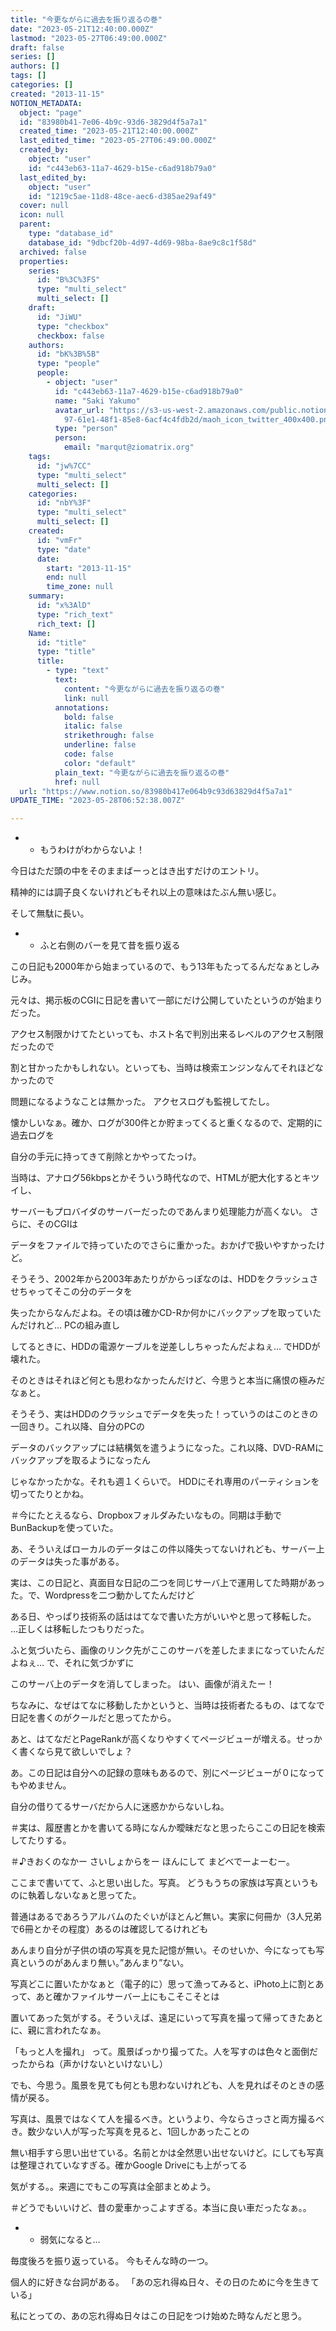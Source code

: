 ```yaml
---
title: "今更ながらに過去を振り返るの巻"
date: "2023-05-21T12:40:00.000Z"
lastmod: "2023-05-27T06:49:00.000Z"
draft: false
series: []
authors: []
tags: []
categories: []
created: "2013-11-15"
NOTION_METADATA:
  object: "page"
  id: "83980b41-7e06-4b9c-93d6-3829d4f5a7a1"
  created_time: "2023-05-21T12:40:00.000Z"
  last_edited_time: "2023-05-27T06:49:00.000Z"
  created_by:
    object: "user"
    id: "c443eb63-11a7-4629-b15e-c6ad918b79a0"
  last_edited_by:
    object: "user"
    id: "1219c5ae-11d8-48ce-aec6-d385ae29af49"
  cover: null
  icon: null
  parent:
    type: "database_id"
    database_id: "9dbcf20b-4d97-4d69-98ba-8ae9c8c1f58d"
  archived: false
  properties:
    series:
      id: "B%3C%3FS"
      type: "multi_select"
      multi_select: []
    draft:
      id: "JiWU"
      type: "checkbox"
      checkbox: false
    authors:
      id: "bK%3B%5B"
      type: "people"
      people:
        - object: "user"
          id: "c443eb63-11a7-4629-b15e-c6ad918b79a0"
          name: "Saki Yakumo"
          avatar_url: "https://s3-us-west-2.amazonaws.com/public.notion-static.com/3ad1c4\
            97-61e1-48f1-85e8-6acf4c4fdb2d/maoh_icon_twitter_400x400.png"
          type: "person"
          person:
            email: "marqut@ziomatrix.org"
    tags:
      id: "jw%7CC"
      type: "multi_select"
      multi_select: []
    categories:
      id: "nbY%3F"
      type: "multi_select"
      multi_select: []
    created:
      id: "vmFr"
      type: "date"
      date:
        start: "2013-11-15"
        end: null
        time_zone: null
    summary:
      id: "x%3AlD"
      type: "rich_text"
      rich_text: []
    Name:
      id: "title"
      type: "title"
      title:
        - type: "text"
          text:
            content: "今更ながらに過去を振り返るの巻"
            link: null
          annotations:
            bold: false
            italic: false
            strikethrough: false
            underline: false
            code: false
            color: "default"
          plain_text: "今更ながらに過去を振り返るの巻"
          href: null
  url: "https://www.notion.so/83980b417e064b9c93d63829d4f5a7a1"
UPDATE_TIME: "2023-05-28T06:52:38.007Z"

---
```

<link rel="stylesheet" href="https://cdn.jsdelivr.net/npm/katex@0.16.2/dist/katex.min.css" integrity="sha384-bYdxxUwYipFNohQlHt0bjN/LCpueqWz13HufFEV1SUatKs1cm4L6fFgCi1jT643X" crossorigin="anonymous">

- * もうわけがわからないよ！

今日はただ頭の中をそのままばーっとはき出すだけのエントリ。


精神的には調子良くないけれどもそれ以上の意味はたぶん無い感じ。


そして無駄に長い。

- * ふと右側のバーを見て昔を振り返る

この日記も2000年から始まっているので、もう13年もたってるんだなぁとしみじみ。


元々は、掲示板のCGIに日記を書いて一部にだけ公開していたというのが始まりだった。


アクセス制限かけてたといっても、ホスト名で判別出来るレベルのアクセス制限だったので


割と甘かったかもしれない。といっても、当時は検索エンジンなんてそれほどなかったので


問題になるようなことは無かった。 アクセスログも監視してたし。


懐かしいなぁ。確か、ログが300件とか貯まってくると重くなるので、定期的に過去ログを


自分の手元に持ってきて削除とかやってたっけ。


当時は、アナログ56kbpsとかそういう時代なので、HTMLが肥大化するとキツイし、


サーバーもプロバイダのサーバーだったのであんまり処理能力が高くない。 さらに、そのCGIは


データをファイルで持っていたのでさらに重かった。おかげで扱いやすかったけど。


そうそう、2002年から2003年あたりがからっぽなのは、HDDをクラッシュさせちゃってそこの分のデータを


失ったからなんだよね。その頃は確かCD-Rか何かにバックアップを取っていたんだけれど… PCの組み直し


してるときに、HDDの電源ケーブルを逆差ししちゃったんだよねぇ… でHDDが壊れた。


そのときはそれほど何とも思わなかったんだけど、今思うと本当に痛恨の極みだなぁと。


そうそう、実はHDDのクラッシュでデータを失った！っていうのはこのときの一回きり。これ以降、自分のPCの


データのバックアップには結構気を遣うようになった。これ以降、DVD-RAMにバックアップを取るようになったん


じゃなかったかな。それも週１くらいで。 HDDにそれ専用のパーティションを切ってたりとかね。


＃今にたとえるなら、Dropboxフォルダみたいなもの。同期は手動でBunBackupを使っていた。


あ、そういえばローカルのデータはこの件以降失ってないけれども、サーバー上のデータは失った事がある。


実は、この日記と、真面目な日記の二つを同じサーバ上で運用してた時期があった。で、Wordpressを二つ動かしてたんだけど


ある日、やっぱり技術系の話ははてなで書いた方がいいやと思って移転した。 …正しくは移転したつもりだった。


ふと気づいたら、画像のリンク先がここのサーバを差したままになっていたんだよねぇ… で、それに気づかずに


このサーバ上のデータを消してしまった。 はい、画像が消えたー！


ちなみに、なぜはてなに移動したかというと、当時は技術者たるもの、はてなで日記を書くのがクールだと思ってたから。


あと、はてなだとPageRankが高くなりやすくてページビューが増える。せっかく書くなら見て欲しいでしょ？


あ。この日記は自分への記録の意味もあるので、別にページビューが０になってもやめません。


自分の借りてるサーバだから人に迷惑かからないしね。


＃実は、履歴書とかを書いてる時になんか曖昧だなと思ったらここの日記を検索してたりする。


＃♪きおくのなかー さいしょからをー ほんにして まどべでーよーむー。


ここまで書いてて、ふと思い出した。写真。 どうもうちの家族は写真というものに執着しないなぁと思ってた。


普通はあるであろうアルバムのたぐいがほとんど無い。実家に何冊か（3人兄弟で6冊とかその程度）あるのは確認してるけれども


あんまり自分が子供の頃の写真を見た記憶が無い。そのせいか、今になっても写真というのがあんまり無い。”あんまり”ない。


写真どこに置いたかなぁと（電子的に）思って漁ってみると、iPhoto上に割とあって、あと確かファイルサーバー上にもこそこそとは


置いてあった気がする。そういえば、遠足にいって写真を撮って帰ってきたあとに、親に言われたなぁ。


「もっと人を撮れ」 って。風景ばっかり撮ってた。人を写すのは色々と面倒だったからね（声かけないといけないし）


でも、今思う。風景を見ても何とも思わないけれども、人を見ればそのときの感情が戻る。


写真は、風景ではなくて人を撮るべき。というより、今ならさっさと両方撮るべき。数少ない人が写った写真を見ると、1回しかあったことの


無い相手すら思い出せている。名前とかは全然思い出せないけど。にしても写真は整理されていなすぎる。確かGoogle Driveにも上がってる


気がする。。来週にでもこの写真は全部まとめよう。


＃どうでもいいけど、昔の愛車かっこよすぎる。本当に良い車だったなぁ。。

- * 弱気になると…

毎度後ろを振り返っている。 今もそんな時の一つ。


個人的に好きな台詞がある。 「あの忘れ得ぬ日々、その日のために今を生きている」


私にとっての、あの忘れ得ぬ日々はこの日記をつけ始めた時なんだと思う。

